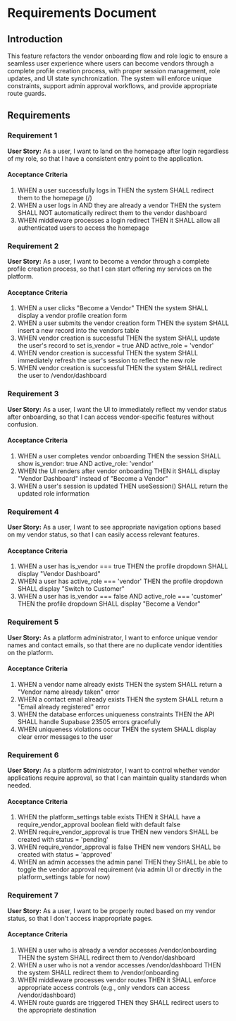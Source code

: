 # Requirements Document

## Introduction

This feature refactors the vendor onboarding flow and role logic to ensure a seamless user experience where users can become vendors through a complete profile creation process, with proper session management, role updates, and UI state synchronization. The system will enforce unique constraints, support admin approval workflows, and provide appropriate route guards.

## Requirements

### Requirement 1

**User Story:** As a user, I want to land on the homepage after login regardless of my role, so that I have a consistent entry point to the application.

#### Acceptance Criteria

1. WHEN a user successfully logs in THEN the system SHALL redirect them to the homepage (/)
2. WHEN a user logs in AND they are already a vendor THEN the system SHALL NOT automatically redirect them to the vendor dashboard
3. WHEN middleware processes a login redirect THEN it SHALL allow all authenticated users to access the homepage

### Requirement 2

**User Story:** As a user, I want to become a vendor through a complete profile creation process, so that I can start offering my services on the platform.

#### Acceptance Criteria

1. WHEN a user clicks "Become a Vendor" THEN the system SHALL display a vendor profile creation form
2. WHEN a user submits the vendor creation form THEN the system SHALL insert a new record into the vendors table
3. WHEN vendor creation is successful THEN the system SHALL update the user's record to set is_vendor = true AND active_role = 'vendor'
4. WHEN vendor creation is successful THEN the system SHALL immediately refresh the user's session to reflect the new role
5. WHEN vendor creation is successful THEN the system SHALL redirect the user to /vendor/dashboard

### Requirement 3

**User Story:** As a user, I want the UI to immediately reflect my vendor status after onboarding, so that I can access vendor-specific features without confusion.

#### Acceptance Criteria

1. WHEN a user completes vendor onboarding THEN the session SHALL show is_vendor: true AND active_role: 'vendor'
2. WHEN the UI renders after vendor onboarding THEN it SHALL display "Vendor Dashboard" instead of "Become a Vendor"
3. WHEN a user's session is updated THEN useSession() SHALL return the updated role information

### Requirement 4

**User Story:** As a user, I want to see appropriate navigation options based on my vendor status, so that I can easily access relevant features.

#### Acceptance Criteria

1. WHEN a user has is_vendor === true THEN the profile dropdown SHALL display "Vendor Dashboard"
2. WHEN a user has active_role === 'vendor' THEN the profile dropdown SHALL display "Switch to Customer"
3. WHEN a user has is_vendor === false AND active_role === 'customer' THEN the profile dropdown SHALL display "Become a Vendor"

### Requirement 5

**User Story:** As a platform administrator, I want to enforce unique vendor names and contact emails, so that there are no duplicate vendor identities on the platform.

#### Acceptance Criteria

1. WHEN a vendor name already exists THEN the system SHALL return a "Vendor name already taken" error
2. WHEN a contact email already exists THEN the system SHALL return a "Email already registered" error
3. WHEN the database enforces uniqueness constraints THEN the API SHALL handle Supabase 23505 errors gracefully
4. WHEN uniqueness violations occur THEN the system SHALL display clear error messages to the user

### Requirement 6

**User Story:** As a platform administrator, I want to control whether vendor applications require approval, so that I can maintain quality standards when needed.

#### Acceptance Criteria

1. WHEN the platform_settings table exists THEN it SHALL have a require_vendor_approval boolean field with default false
2. WHEN require_vendor_approval is true THEN new vendors SHALL be created with status = 'pending'
3. WHEN require_vendor_approval is false THEN new vendors SHALL be created with status = 'approved'
4. WHEN an admin accesses the admin panel THEN they SHALL be able to toggle the vendor approval requirement (via admin UI or directly in the platform_settings table for now)

### Requirement 7

**User Story:** As a user, I want to be properly routed based on my vendor status, so that I don't access inappropriate pages.

#### Acceptance Criteria

1. WHEN a user who is already a vendor accesses /vendor/onboarding THEN the system SHALL redirect them to /vendor/dashboard
2. WHEN a user who is not a vendor accesses /vendor/dashboard THEN the system SHALL redirect them to /vendor/onboarding
3. WHEN middleware processes vendor routes THEN it SHALL enforce appropriate access controls (e.g., only vendors can access /vendor/dashboard)
4. WHEN route guards are triggered THEN they SHALL redirect users to the appropriate destination